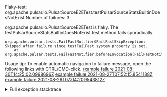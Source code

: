         
Flaky-test: org.apache.pulsar.io.PulsarSourceE2ETest.testPulsarSourceStatsBuiltinDoesNotExist
Number of failures: 3

org.apache.pulsar.io.PulsarSourceE2ETest is flaky. The testPulsarSourceStatsBuiltinDoesNotExist test method fails sporadically.

```
org.apache.pulsar.tests.FailFastNotifier$FailFastSkipException: Skipped after failure since testFailFast system property is set.
	at org.apache.pulsar.tests.FailFastNotifier.beforeInvocation(FailFastNotifier.java:88)

```

Usage tip: To enable automatic navigation to failure message, open the following links with CTRL/CMD-click.
[example failure 2021-08-30T14:25:02.0998696Z](https://github.com/apache/pulsar/runs/3462661639?check_suite_focus=true#step:9:725)
[example failure 2021-08-27T07:52:15.8541188Z](https://github.com/apache/pulsar/runs/3440855061?check_suite_focus=true#step:9:738)
[example failure 2021-08-26T07:04:20.9543812Z](https://github.com/apache/pulsar/runs/3429892062?check_suite_focus=true#step:9:698)


<details>
<summary>Full exception stacktrace</summary>
<code><pre>
org.apache.pulsar.tests.FailFastNotifier$FailFastSkipException: Skipped after failure since testFailFast system property is set.
	at org.apache.pulsar.tests.FailFastNotifier.beforeInvocation(FailFastNotifier.java:88)

</pre></code>
</details>

